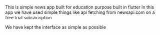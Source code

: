 This is simple news app built for education purpose built in flutter 
In this app we have used simple things like api fetching from newsapi.com on a free trial subsccription

We have kept the interface as simple as possible 

